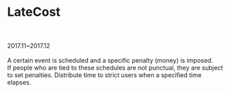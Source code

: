 # LateCost<br><br>
2017.11~2017.12
<br><br>
A certain event is scheduled and a specific penalty (money) is imposed.<br>  If people who are tied to these schedules are not punctual, they are subject to set penalties.  Distribute time to strict users when a specified time elapses.
